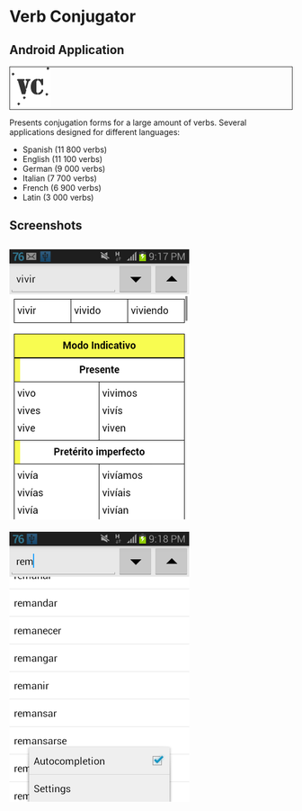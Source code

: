 
# Verb Conjugator

## Android Application
<div class="div-custom1" style="border: 1px solid #333;">
  <img class="img-thumbnail" src="english/source/res/drawable-hdpi/icon_common.png" />
</div>

Presents conjugation forms for a large amount of verbs.
Several applications designed for different languages:

  - Spanish (11 800 verbs)
  - English (11 100 verbs)
  - German (9 000 verbs)
  - Italian (7 700 verbs)
  - French (6 900 verbs)
  - Latin (3 000 verbs)



## Screenshots

![img1](spanish/source/img/img1.png)
---
![img2](spanish/source/img/img2.png)
